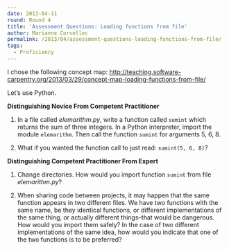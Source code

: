 ```yaml
---
date: 2013-04-11
round: Round 4
title: 'Assessment Questions: Loading functions from file'
author: Marianne Corvellec
permalink: /2013/04/assessment-questions-loading-functions-from-file/
tags:
  - Proficiency
---
```

I chose the following concept map: http://teaching.software-carpentry.org/2013/03/29/concept-map-loading-functions-from-file/

Let&#8217;s use Python.

**Distinguishing Novice From Competent Practitioner**

1. In a file called *elemarithm.py*, write a function called `sumint` which returns the sum of three integers. In a Python interpreter, import the module `elemarithm`. Then call the function `sumint` for arguments 5, 6, 8.

2. What if you wanted the function call to just read: `sumint(5, 6, 8)`?

**Distinguishing Competent Practitioner From Expert**

1. Change directories. How would you import function `sumint` from file *elemarithm.py*?

2. When sharing code between projects, it may happen that the same function appears in two different files. We have two functions with the same name, be they identical functions, or different implementations of the same thing, or actually different things&#8211;that would be dangerous. How would you import them safely? In the case of two different implementations of the same idea, how would you indicate that one of the two functions is to be preferred?
